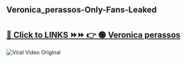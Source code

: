 
 ## Veronica_perassos-Only-Fans-Leaked

# <h2><a href="https://clipsfans.com/Veronica_perassos&ref=git">🔗 Click to LINKS ⏩⏩ 👉 🟢 Veronica perassos </a></h2>

<a href="https://clipsfans.com/Veronica_perassos&ref=git" rel="nofollow" data-target="animated-image.originalLink"><img src="https://i.ibb.co.com/xMMVF88/686577567.gif" alt="Viral Video Original" style="max-width: 100%; display: inline-block;" data-target="animated-image.originalImage"></a>
